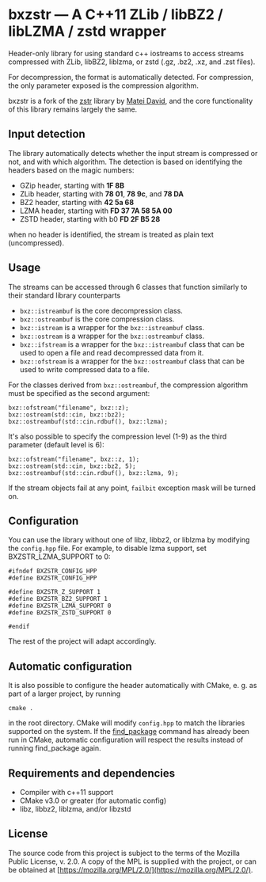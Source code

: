 # bxzstr — A C++11 ZLib / libBZ2 / libLZMA / zstd wrapper

Header-only library for using standard c++ iostreams to access streams
compressed with ZLib, libBZ2, liblzma, or zstd (.gz, .bz2, .xz, and
.zst files).

For decompression, the format is automatically detected. For
compression, the only parameter exposed is the compression algorithm.

bxzstr is a fork of the [zstr](https://github.com/mateidavid/zstr)
library by [Matei David](https://github.com/mateidavid), and the core
functionality of this library remains largely the same.

## Input detection

The library automatically detects whether the input stream is
compressed or not, and with which algorithm. The detection is based on
identifying the headers based on the magic numbers:
* GZip header, starting with **1F 8B**
* ZLib header, starting with **78 01**, **78 9c**, and **78 DA**
* BZ2 header, starting with **42 5a 68**
* LZMA header, starting with **FD 37 7A 58 5A 00**
* ZSTD header, starting with b0 **FD 2F B5 28**

when no header is identified, the stream is treated as plain text (uncompressed).

## Usage
The streams can be accessed through 6 classes that function similarly
to their standard library counterparts

* `bxz::istreambuf` is the core decompression class.
* `bxz::ostreambuf` is the core compression class.
* `bxz::istream` is a wrapper for the `bxz::istreambuf` class.
* `bxz::ostream` is a wrapper for the `bxz::ostreambuf` class.
* `bxz::ifstream` is a wrapper for the `bxz::istreambuf` class that
  can be used to open a file and read decompressed data from it.
* `bxz::ofstream` is a wrapper for the `bxz::ostreambuf` class that
  can be used to write compressed data to a file.

For the classes derived from `bxz::ostreambuf`, the compression
algorithm must be specified as the second argument:
```
bxz::ofstream("filename", bxz::z);
bxz::ostream(std::cin, bxz::bz2);
bxz::ostreambuf(std::cin.rdbuf(), bxz::lzma);
```

It's also possible to specify the compression level (1-9) as the third
parameter (default level is 6):
```
bxz::ofstream("filename", bxz::z, 1);
bxz::ostream(std::cin, bxz::bz2, 5);
bxz::ostreambuf(std::cin.rdbuf(), bxz::lzma, 9);
```

If the stream objects fail at any point, `failbit` exception mask will
be turned on.

## Configuration
You can use the library without one of libz, libbz2, or liblzma by
modifying the `config.hpp` file. For example, to disable lzma support,
set BXZSTR_LZMA_SUPPORT to 0:
```
#ifndef BXZSTR_CONFIG_HPP
#define BXZSTR_CONFIG_HPP

#define BXZSTR_Z_SUPPORT 1
#define BXZSTR_BZ2_SUPPORT 1
#define BXZSTR_LZMA_SUPPORT 0
#define BXZSTR_ZSTD_SUPPORT 0

#endif
```
The rest of the project will adapt accordingly.

## Automatic configuration
It is also possible to configure the header automatically with CMake,
e. g. as part of a larger project, by running
```
cmake .
```
in the root directory. CMake will modify `config.hpp` to match the
libraries supported on the system. If the
[find_package](https://cmake.org/cmake/help/v3.0/command/find_package.html)
command has already been run in CMake, automatic configuration will
respect the results instead of running find_package again.

## Requirements and dependencies
* Compiler with c++11 support
* CMake v3.0 or greater (for automatic config)
* libz, libbz2, liblzma, and/or libzstd

## License
The source code from this project is subject to the terms of the
Mozilla Public License, v. 2.0. A copy of the MPL is supplied with the
project, or can be obtained at
[https://mozilla.org/MPL/2.0/](https://mozilla.org/MPL/2.0/).
